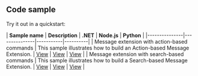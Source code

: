 ## Code sample

Try it out in a quickstart:

  | **Sample name** | **Description** | **.NET** | **Node.js** | **Python** |
  |---------------|---------------|-----------|----------|
  | Message extension with action-based commands | This sample illustrates how to build an Action-based Message Extension. | [View](https://github.com/OfficeDev/Microsoft-Teams-Samples/tree/main/samples/msgext-action/csharp) | [View](https://github.com/OfficeDev/Microsoft-Teams-Samples/tree/main/samples/msgext-action/nodejs) | [View]( https://github.com/OfficeDev/Microsoft-Teams-Samples/tree/main/samples/msgext-action/python) |
  | Message extension with search-based commands | This sample illustrates how to build a Search-based Message Extension. | [View](https://github.com/OfficeDev/Microsoft-Teams-Samples/tree/main/samples/msgext-search/csharp) | [View](https://github.com/OfficeDev/Microsoft-Teams-Samples/tree/main/samples/msgext-search/nodejs) | [View](https://github.com/OfficeDev/Microsoft-Teams-Samples/tree/main/samples/msgext-search/python) |